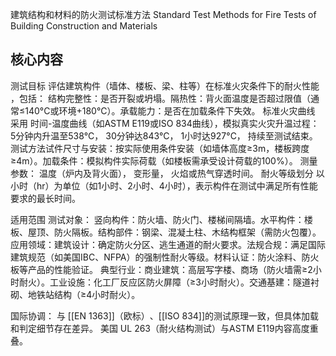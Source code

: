 建筑结构和材料的防火测试标准方法​
Standard Test Methods for Fire Tests of Building Construction and Materials​

## 核心内容​​
​​测试目标​​
评估建筑构件（墙体、楼板、梁、柱等）在标准火灾条件下的 ​​耐火性能​​，包括：
​​结构完整性​​：是否开裂或坍塌。
​​隔热性​​：背火面温度是否超过限值（通常≤140°C或环境+180°C）。
​​承载能力​​：是否在加载条件下失效。
​​标准火灾曲线​​
采用 ​​时间-温度曲线​​（如ASTM E119或ISO 834曲线），模拟真实火灾升温过程：
5分钟内升温至538°C，
30分钟达843°C，
1小时达927°C，
持续至测试结束。
​​测试方法​​
​​试件尺寸与安装​​：按实际使用条件安装（如墙体高度≥3m，楼板跨度≥4m）。
​​加载条件​​：模拟构件实际荷载（如楼板需承受设计荷载的100%）。
​​测量参数​​：
温度（炉内及背火面），
变形量，
火焰或热气穿透时间。
​​耐火等级划分​​
以 ​​小时（hr）​​ 为单位（如1小时、2小时、4小时），表示构件在测试中满足所有性能要求的最长时间。

适用范围​​
​​测试对象​​：
​​竖向构件​​：防火墙、防火门、楼梯间隔墙。
​​水平构件​​：楼板、屋顶、防火隔板。
​​结构部件​​：钢梁、混凝土柱、木结构框架（需防火包覆）。
​​应用领域​​：
​​建筑设计​​：确定防火分区、逃生通道的耐火要求。
​​法规合规​​：满足国际建筑规范（如美国IBC、NFPA）的强制性耐火等级。
​​材料认证​​：防火涂料、防火板等产品的性能验证。
​​典型行业​​：
​​商业建筑​​：高层写字楼、商场（防火墙需≥2小时耐火）。
​​工业设施​​：化工厂反应区防火屏障（≥3小时耐火）。
​​交通基建​​：隧道衬砌、地铁站结构（≥4小时耐火）。


国际协调​​：
与 ​​[[EN 1363]]（欧标）​​、​​[[​​ISO 834]]的测试原理一致，但具体加载和判定细节存在差异。
美国 ​​UL 263​​（耐火结构测试）与ASTM E119内容高度重叠。